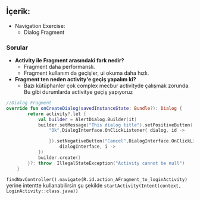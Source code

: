 ## İçerik:
- Navigation Exercise:
  - Dialog Fragment 

### Sorular 
- **Activity ile Fragment arasındaki fark nedir?** 
  - Fragment daha  performanslı.
  - Fragment kullanım da geçişler, ui okuma daha hızlı.
- **Fragment ten neden activity'e geçiş yapalım ki?**
  -  Bazı kütüphanler çok complex  mecbur activityde çalışmak zorunda. Bu gibi durumlarda activitye geçiş yapıyoruz

  
  
```Kotlin
//Dialog Fragment
override fun onCreateDialog(savedInstanceState: Bundle?): Dialog {
        return activity?.let {
            val builder = AlertDialog.Builder(it)
            builder.setMessage("This dialog title").setPositiveButton(
                "Ok",DialogInterface.OnClickListener{ dialog, id ->

                }).setNegativeButton("Cancel",DialogInterface.OnClickListener{
                    dialogInterface, i ->
            })
            builder.create()
        }?: throw  IllegalStateException("Activity cannot be null")
    }

```

`findNavController().navigate(R.id.action_AFragment_to_loginActivity)` yerine intentte kullanabilirsin şu şekilde
`startActivity(Intent(context, LoginActivity::class.java))`

